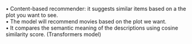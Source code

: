 •	Content-based recommender: it suggests similar items based on a the plot you want to see.<br>
•	The model will recommend movies based on the plot we want.<br> 
•	It compares the semantic meaning of the descriptions using cosine similarity score. (Transformers model)
